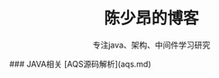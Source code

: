 <h1 align = "center">陈少昂的博客</h1>
<p align = "center">专注java、架构、中间件学习研究</p> 
### JAVA相关 
[AQS源码解析](aqs.md)
